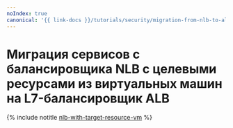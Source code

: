 ```yaml
---
noIndex: true
canonical: '{{ link-docs }}/tutorials/security/migration-from-nlb-to-alb/nlb-with-target-resource-vm'
---
```


# Миграция сервисов с балансировщика NLB с целевыми ресурсами из виртуальных машин на L7-балансировщик ALB

{% include notitle [nlb-with-target-resource-vm](../../../_tutorials/security/nlb-with-target-resource-vm.md) %}
